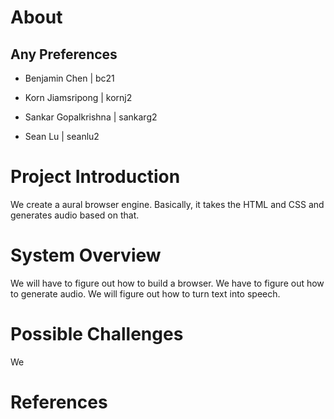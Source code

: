 # About

## Any Preferences

- Benjamin Chen | bc21

- Korn Jiamsripong | kornj2

- Sankar Gopalkrishna | sankarg2

- Sean Lu | seanlu2

# Project Introduction

  We create a aural browser engine. Basically, it takes the HTML and CSS and generates audio based on that.

# System Overview

  We will have to figure out how to build a browser. We have to figure out how to generate audio. We will figure out how to turn text into speech.

# Possible Challenges
  
  We

# References
